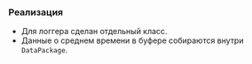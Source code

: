 ### Реализация

* Для логгера сделан отдельный класс.
* Данные о среднем времени в буфере собираются внутри `DataPackage`.
